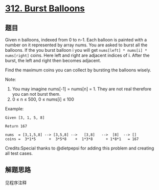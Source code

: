 # [312. Burst Balloons](https://leetcode-cn.com/problems/burst-balloons/)

## 题目

Given n balloons, indexed from 0 to n-1. Each balloon is painted with a number on it represented by array nums. You are asked to burst all the balloons. If the you burst balloon i you will get `nums[left] * nums[i] * nums[right]` coins. Here left and right are adjacent indices of i. After the burst, the left and right then becomes adjacent.

Find the maximum coins you can collect by bursting the balloons wisely.

Note:

1. You may imagine nums[-1] = nums[n] = 1. They are not real therefore you can not burst them.
1. 0 ≤ n ≤ 500, 0 ≤ nums[i] ≤ 100

Example:

```text
Given [3, 1, 5, 8]

Return 167

nums  = [3,1,5,8] --> [3,5,8] -->   [3,8]   -->  [8]  --> []
coins =  3*1*5      +  3*5*8    +  1*3*8      + 1*8*1   = 167
```

Credits:Special thanks to @dietpepsi for adding this problem and creating all test cases.

## 解题思路

见程序注释
